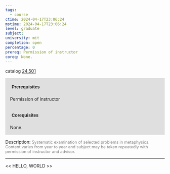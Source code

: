 ```yaml
---
tags:
  - course
ctime: 2024-04-17T23:06:24
mstime: 2024-04-17T23:06:24
level: graduate
subject: 
university: mit
completion: open
percentage: 0
prereq: Permission of instructor
coreq: None.
---
```


catalog [24.501](http://student.mit.edu/catalog/m24a.html#24.501)

<span style="display: block; padding: 15px; background-color: rgb(100, 100, 100, 0.2);"><font id="m_prereq2890_0" style="display: block; font-family: Arial, sans-serif; font-weight: bold; padding: 5px">Prerequisites</font><br><span id="prereq2890_0">Permission of instructor</span></span>
<span style="display: block; padding: 15px; background-color: rgb(100, 100, 100, 0.2);"><font id="m_coreq2890_0" style="display: block; font-family: Arial, sans-serif; font-weight: bold; padding: 5px">Corequisites</font><br><span id="coreq2890_0">None.</span></span>

<font style="">Description:</font>
<font style="color: grey; font-size: 0.8rem;">Systematic examination of selected problems in metaphysics. Content varies from year to year and subject may be taken repeatedly with permission of instructor and advisor.</font>



---

<< HELLO, WORLD >>
